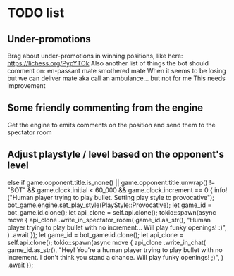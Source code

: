 # TODO list

## Under-promotions

Brag about under-promotions in winning positions, like here: https://lichess.org/PypYTOk
Also another list of things the bot should comment on:
en-passant mate
smothered mate
When it seems to be losing but we can deliver mate aka call an ambulance...
but not for me This needs improvement

## Some friendly commenting from the engine

Get the engine to emits comments on the position and send them to the spectator room

## Adjust playstyle / level based on the opponent's level


else if game.opponent.title.is_none()
|| game.opponent.title.unwrap() != "BOT"
&& game.clock.initial < 60_000
&& game.clock.increment == 0
{
info!("Human player trying to play bullet. Setting play style to
provocative"); bot_game.engine.set_play_style(PlayStyle::Provocative);
let game_id = bot_game.id.clone();
let api_clone = self.api.clone();
tokio::spawn(async move {
api_clone
.write_in_spectator_room(
game_id.as_str(),
"Human player trying to play bullet with no increment... Will play funky
openings! :)", )
.await
});
let game_id = bot_game.id.clone();
let api_clone = self.api.clone();
tokio::spawn(async move {
api_clone
.write_in_chat(
game_id.as_str(),
"Hey! You're a human player trying to play bullet with no increment. I don't
think you stand a chance. Will play funky openings! ;)", )
.await
});
